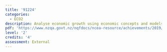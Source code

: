 ```yaml
---
title: '91224'
categories:
  - ECO2
description: Analyse economic growth using economic concepts and models
pdf: 'https://www.nzqa.govt.nz/nqfdocs/ncea-resource/achievements/2019/as91224.pdf'
level: '2'
credits: '4'
assessment: External
---
```


